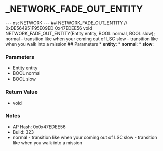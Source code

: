 # _NETWORK_FADE_OUT_ENTITY

--- ns: NETWORK --- ## NETWORK_FADE_OUT_ENTITY  // 0xDE564951F95E09ED 0x47EDEE56 void NETWORK_FADE_OUT_ENTITY(Entity entity, BOOL normal, BOOL slow);  normal - transition like when your coming out of LSC slow - transition like when you walk into a mission  ## Parameters * **entity**: * **normal**: * **slow**:

### Parameters
* Entity entity
* BOOL normal
* BOOL slow

### Return Value
* void

### Notes
* AP Hash: 0x0x47EDEE56
* Build: 323
* normal - transition like when your coming out of LSC
slow - transition like when you walk into a mission
 

